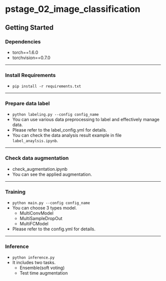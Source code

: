 # pstage_02_image_classification

## Getting Started    
### Dependencies
- torch==1.6.0
- torchvision==0.7.0                                                              
---
### Install Requirements
- `pip install -r requirements.txt`
---
### Prepare data label
- `python labeling.py --config config_name`
- You can use various data preprocessing to label and effectively manage data.
- Please refer to the label_config.yml for details.
- You can check the data analysis result example in file `label_anaylsis.ipynb`.
---
### Check data augmentation
- check_augmentation.ipynb
- You can see the applied augmentation.
---
### Training
- `python main.py --config config_name`
- You can choose 3 types model.
    - MultiConvModel
    - MultiSampleDropOut
    - MultiFCModel
- Please refer to the config.yml for details.
---
### Inference
- `python inference.py`
- It includes two tasks.
    - Ensemble(soft voting)
    - Test time augmentation



